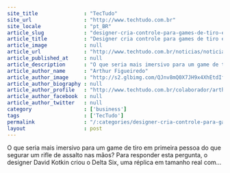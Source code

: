 ```yaml
---
site_title               : "TecTudo"
site_url                 : "http://www.techtudo.com.br"
site_locale              : "pt_BR"
article_slug             : "designer-cria-controle-para-games-de-tiro-em-forma-de-rifle"
article_title            : "Designer cria controle para games de tiro em forma de rifle"
article_image            : null
article_url              : "http://www.techtudo.com.br/noticias/noticia/2012/10/designer-cria-controle-para-games-de-tiro-em-forma-de-rifle.html"
article_published_at     : null
article_description      : "O que seria mais imersivo para um game de tiro em primeira pessoa do que segurar um rifle de assalto nas mãos? Para responder esta pergunta, o designer David Kotkin criou o Delta Six, uma réplica em tamanho real com..."
article_author_name      : "Arthur Figueiredo"
article_author_image     : "http://s2.glbimg.com/QJnv8mQ0X7JH9x4XhEtdIftMHEQ=/30x30/s2.glbimg.com/zT537Xc6mlP1mwUGoWcJcwVILIk=/140x140/s.glbimg.com/po/tt2/f/original/2013/11/12/arthurfigueiredo_.jpg"
article_author_biography : null
article_author_profile   : "http://www.techtudo.com.br/colaborador/arthur-figueiredo.html"
article_author_facebook  : null
article_author_twitter   : null
category                 : ['business']
tags                     : ['TecTudo']
permalink                : "/:categories/designer-cria-controle-para-games-de-tiro-em-forma-de-rifle/"
layout                   : post
---
```


O que seria mais imersivo para um game de tiro em primeira pessoa do que segurar um rifle de assalto nas mãos? Para responder esta pergunta, o designer David Kotkin criou o Delta Six, uma réplica em tamanho real com...
